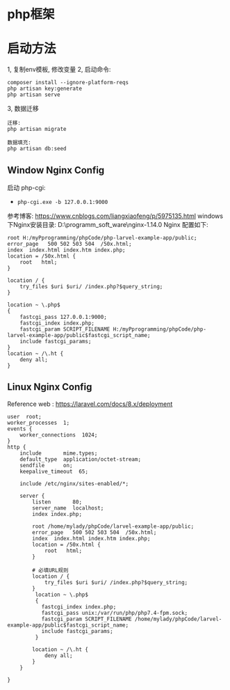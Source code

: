 # php框架

# 启动方法
1, 复制env模板, 修改变量
2, 启动命令:
```
composer install --ignore-platform-reqs
php artisan key:generate
php artisan serve
```

3, 数据迁移
```
迁移: 
php artisan migrate

数据填充: 
php artisan db:seed
```

## Window Nginx Config 
启动 php-cgi: 
- `php-cgi.exe -b 127.0.0.1:9000`  

参考博客: https://www.cnblogs.com/liangxiaofeng/p/5975135.html
windows下Nginx安装目录: D:\programm_soft_ware\nginx-1.14.0
Nginx 配置如下:    
```
root H:/myPprogramming/phpCode/php-larvel-example-app/public;
error_page   500 502 503 504  /50x.html;
index  index.html index.htm index.php;
location = /50x.html {
    root   html;
}

location / {
    try_files $uri $uri/ /index.php?$query_string;
}

location ~ \.php$
{
    fastcgi_pass 127.0.0.1:9000;
    fastcgi_index index.php;
    fastcgi_param SCRIPT_FILENAME H:/myPprogramming/phpCode/php-larvel-example-app/public$fastcgi_script_name;
    include fastcgi_params;
}
location ~ /\.ht {
    deny all;
}
```

## Linux Nginx Config
Reference web : https://laravel.com/docs/8.x/deployment

```
user  root;
worker_processes  1;
events {
    worker_connections  1024;
}
http {
    include       mime.types;
    default_type  application/octet-stream;
    sendfile      on;
    keepalive_timeout  65;
    
    include /etc/nginx/sites-enabled/*;

    server {
        listen       80;
        server_name  localhost;
        index index.php;

        root /home/mylady/phpCode/larvel-example-app/public;
        error_page   500 502 503 504  /50x.html;
        index  index.html index.htm index.php;
        location = /50x.html {
            root   html;
        }
        
        # 必填URL规则
        location / {
            try_files $uri $uri/ /index.php?$query_string;
        }
         location ~ \.php$
         {
           fastcgi_index index.php;
           fastcgi_pass unix:/var/run/php/php7.4-fpm.sock;
           fastcgi_param SCRIPT_FILENAME /home/mylady/phpCode/larvel-example-app/public$fastcgi_script_name;
           include fastcgi_params;
         }
         
        location ~ /\.ht {
            deny all;
        }
    }

}
```
